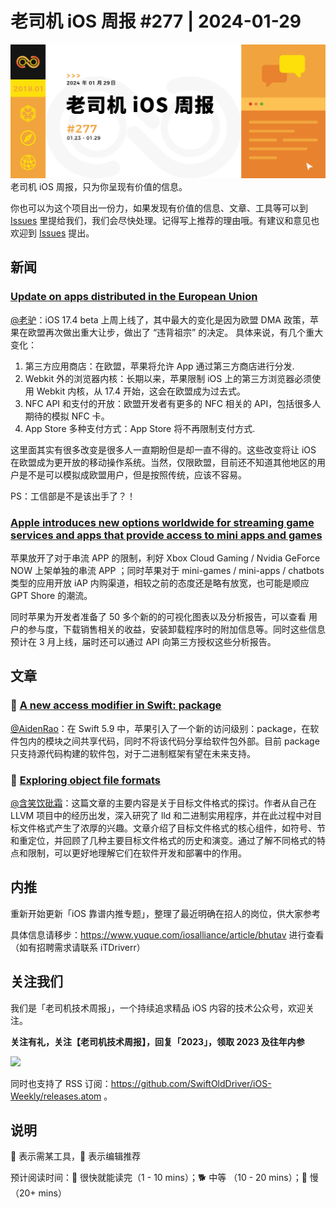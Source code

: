 # 老司机 iOS 周报 #277 | 2024-01-29

![ios-weekly](https://github.com/SwiftOldDriver/iOS-Weekly/blob/master/assets/weekly-header/277.jpg?raw=true)
老司机 iOS 周报，只为你呈现有价值的信息。

你也可以为这个项目出一份力，如果发现有价值的信息、文章、工具等可以到 [Issues](https://github.com/SwiftOldDriver/iOS-Weekly/issues) 里提给我们，我们会尽快处理。记得写上推荐的理由哦。有建议和意见也欢迎到 [Issues](https://github.com/SwiftOldDriver/iOS-Weekly/issues) 提出。

## 新闻

### [Update on apps distributed in the European Union](https://developer.apple.com/support/dma-and-apps-in-the-eu/)

[@老驴](https://weibo.com/u/6090610445)：iOS 17.4 beta 上周上线了，其中最大的变化是因为欧盟 DMA 政策，苹果在欧盟再次做出重大让步，做出了 “违背祖宗” 的决定。 具体来说，有几个重大变化：

1. 第三方应用商店：在欧盟，苹果将允许 App 通过第三方商店进行分发.
2. Webkit 外的浏览器内核：长期以来，苹果限制 iOS 上的第三方浏览器必须使用 Webkit 内核，从 17.4 开始，这会在欧盟成为过去式。
3. NFC API 和支付的开放：欧盟开发者有更多的 NFC 相关的 API，包括很多人期待的模拟 NFC 卡。
4. App Store 多种支付方式：App Store 将不再限制支付方式.

这里面其实有很多改变是很多人一直期盼但是却一直不得的。这些改变将让 iOS 在欧盟成为更开放的移动操作系统。当然，仅限欧盟，目前还不知道其他地区的用户是不是可以模拟成欧盟用户，但是按照传统，应该不容易。

PS：工信部是不是该出手了？！

### [Apple introduces new options worldwide for streaming game services and apps that provide access to mini apps and games](https://developer.apple.com/news/?id=f1v8pyay)

苹果放开了对于串流 APP 的限制，利好 Xbox Cloud Gaming / Nvidia GeForce NOW 上架单独的串流 APP ；同时苹果对于 mini-games / mini-apps / chatbots 类型的应用开放 iAP 内购渠道，相较之前的态度还是略有放宽，也可能是顺应 GPT Shore 的潮流。

同时苹果为开发者准备了 50 多个新的的可视化图表以及分析报告，可以查看 用户的参与度，下载销售相关的收益，安装卸载程序时的附加信息等。同时这些信息预计在 3 月上线，届时还可以通过 API 向第三方授权这些分析报告。

## 文章

### 🐎 [A new access modifier in Swift: package](https://blog.eidinger.info/a-new-access-modifier-in-swift-package)

[@AidenRao](https://weibo.com/AidenRao)：在 Swift 5.9 中，苹果引入了一个新的访问级别：package，在软件包内的模块之间共享代码，同时不将该代码分享给软件包外部。目前 package 只支持源代码构建的软件包，对于二进制框架有望在未来支持。

### 🐢 [Exploring object file formats](https://maskray.me/blog/2024-01-14-exploring-object-file-formats)

[@含笑饮砒霜](https://weibo.com/chinafishnews/)：这篇文章的主要内容是关于目标文件格式的探讨。作者从自己在 LLVM 项目中的经历出发，深入研究了 lld 和二进制实用程序，并在此过程中对目标文件格式产生了浓厚的兴趣。文章介绍了目标文件格式的核心组件，如符号、节和重定位，并回顾了几种主要目标文件格式的历史和演变。通过了解不同格式的特点和限制，可以更好地理解它们在软件开发和部署中的作用。

## 内推

重新开始更新「iOS 靠谱内推专题」，整理了最近明确在招人的岗位，供大家参考

具体信息请移步：<https://www.yuque.com/iosalliance/article/bhutav> 进行查看（如有招聘需求请联系 iTDriverr）

## 关注我们

我们是「老司机技术周报」，一个持续追求精品 iOS 内容的技术公众号，欢迎关注。

**关注有礼，关注【老司机技术周报】，回复「2023」，领取 2023 及往年内参**

![](https://github.com/SwiftOldDriver/iOS-Weekly/blob/master/assets/qrcode_for_wechat.jpg?raw=true)

同时也支持了 RSS 订阅：<https://github.com/SwiftOldDriver/iOS-Weekly/releases.atom> 。

## 说明

🚧 表示需某工具，🌟 表示编辑推荐

预计阅读时间：🐎 很快就能读完（1 - 10 mins）；🐕 中等 （10 - 20 mins）；🐢 慢（20+ mins）
